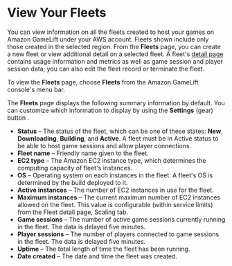 # View Your Fleets<a name="gamelift-console-fleets"></a>

You can view information on all the fleets created to host your games on Amazon GameLift under your AWS account\. Fleets shown include only those created in the selected region\. From the **Fleets** page, you can create a new fleet or view additional detail on a selected fleet\. A fleet's [detail page]() contains usage information and metrics as well as game session and player session data; you can also edit the fleet record or terminate the fleet\.

To view the **Fleets** page, choose **Fleets** from the Amazon GameLift console's menu bar\.

The **Fleets** page displays the following summary information by default\. You can customize which information to display by using the **Settings** \(gear\) button \.
+ **Status** – The status of the fleet, which can be one of these states: **New**, **Downloading**, **Building**, and **Active**\. A fleet must be in Active status to be able to host game sessions and allow player connections\.
+ **Fleet name** – Friendly name given to the fleet\.
+ **EC2 type** – The Amazon EC2 instance type, which determines the computing capacity of fleet's instances\.
+ **OS** – Operating system on each instances in the fleet\. A fleet's OS is determined by the build deployed to it\.
+ **Active instances** – The number of EC2 instances in use for the fleet\.
+ **Maximum instances** – The current maximum number of EC2 instances allowed on the fleet\. This value is configurable \(within service limits\) from the Fleet detail page, Scaling tab\.
+ **Game sessions** – The number of active game sessions currently running in the fleet\. The data is delayed five minutes\.
+ **Player sessions** – The number of players connected to game sessions in the fleet\. The data is delayed five minutes\.
+ **Uptime** – The total length of time the fleet has been running\.
+ **Date created** – The date and time the fleet was created\.